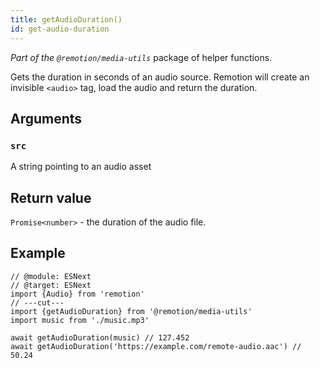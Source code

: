 ```yaml
---
title: getAudioDuration()
id: get-audio-duration
---
```


_Part of the `@remotion/media-utils`_ package of helper functions.

Gets the duration in seconds of an audio source. Remotion will create an invisible `<audio>` tag, load the audio and return the duration.

## Arguments

### `src`

A string pointing to an audio asset

## Return value

`Promise<number>` - the duration of the audio file.

## Example

```tsx twoslash
// @module: ESNext
// @target: ESNext
import {Audio} from 'remotion'
// ---cut---
import {getAudioDuration} from '@remotion/media-utils'
import music from './music.mp3'

await getAudioDuration(music) // 127.452
await getAudioDuration('https://example.com/remote-audio.aac') // 50.24
```
